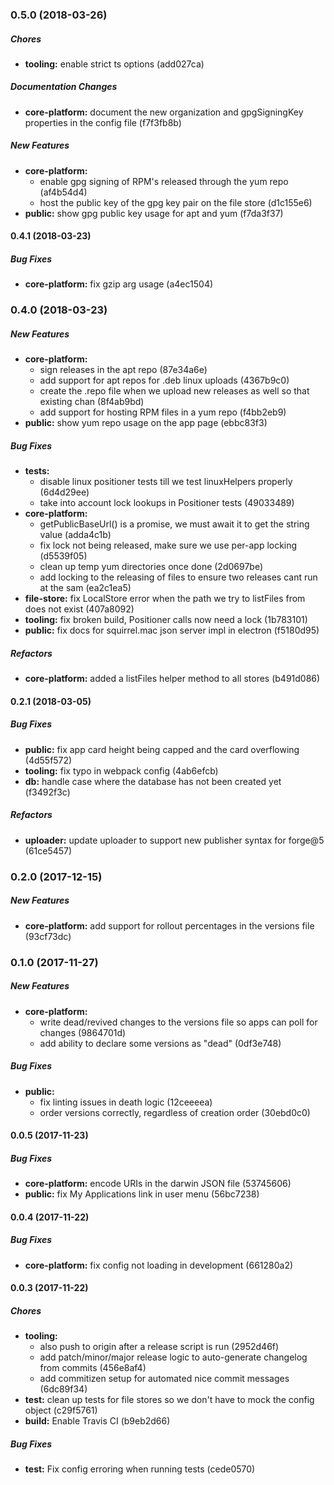 ### 0.5.0 (2018-03-26)

##### Chores

* **tooling:** enable strict ts options (add027ca)

##### Documentation Changes

* **core-platform:** document the new organization and gpgSigningKey properties in the config file (f7f3fb8b)

##### New Features

* **core-platform:**
  * enable gpg signing of RPM's released through the yum repo (af4b54d4)
  * host the public key of the gpg key pair on the file store (d1c155e6)
* **public:** show gpg public key usage for apt and yum (f7da3f37)

#### 0.4.1 (2018-03-23)

##### Bug Fixes

* **core-platform:** fix gzip arg usage (a4ec1504)

### 0.4.0 (2018-03-23)

##### New Features

* **core-platform:**
  * sign releases in the apt repo (87e34a6e)
  * add support for apt repos for .deb linux uploads (4367b9c0)
  * create the .repo file when we upload new releases as well so that existing chan (8f4ab9bd)
  * add support for hosting RPM files in a yum repo (f4bb2eb9)
* **public:** show yum repo usage on the app page (ebbc83f3)

##### Bug Fixes

* **tests:**
  * disable linux positioner tests till we test linuxHelpers properly (6d4d29ee)
  * take into account lock lookups in Positioner tests (49033489)
* **core-platform:**
  * getPublicBaseUrl() is a promise, we must await it to get the string value (adda4c1b)
  * fix lock not being released, make sure we use per-app locking (d5539f05)
  * clean up temp yum directories once done (2d0697be)
  * add locking to the releasing of files to ensure two releases cant run at the sam (ea2c1ea5)
* **file-store:** fix LocalStore error when the path we try to listFiles from does not exist (407a8092)
* **tooling:** fix broken build, Positioner calls now need a lock (1b783101)
* **public:** fix docs for squirrel.mac json server impl in electron (f5180d95)

##### Refactors

* **core-platform:** added a listFiles helper method to all stores (b491d086)

#### 0.2.1 (2018-03-05)

##### Bug Fixes

* **public:** fix app card height being capped and the card overflowing (4d55f572)
* **tooling:** fix typo in webpack config (4ab6efcb)
* **db:** handle case where the database has not been created yet (f3492f3c)

##### Refactors

* **uploader:** update uploader to support new publisher syntax for forge@5 (61ce5457)

### 0.2.0 (2017-12-15)

##### New Features

* **core-platform:** add support for rollout percentages in the versions file (93cf73dc)

### 0.1.0 (2017-11-27)

##### New Features

* **core-platform:**
  * write dead/revived changes to the versions file so apps can poll for changes (9864701d)
  * add ability to declare some versions as "dead" (0df3e748)

##### Bug Fixes

* **public:**
  * fix linting issues in death logic (12ceeeea)
  * order versions correctly, regardless of creation order (30ebd0c0)

#### 0.0.5 (2017-11-23)

##### Bug Fixes

* **core-platform:** encode URIs in the darwin JSON file (53745606)
* **public:** fix My Applications link in user menu (56bc7238)

#### 0.0.4 (2017-11-22)

##### Bug Fixes

* **core-platform:** fix config not loading in development (661280a2)

#### 0.0.3 (2017-11-22)

##### Chores

* **tooling:**
  * also push to origin after a release script is run (2952d46f)
  * add patch/minor/major release logic to auto-generate changelog from commits (456e8af4)
  * add commitizen setup for automated nice commit messages (6dc89f34)
* **test:** clean up tests for file stores so we don't have to mock the config object (c29f5761)
* **build:** Enable Travis CI (b9eb2d66)

##### Bug Fixes

* **test:** Fix config erroring when running tests (cede0570)

